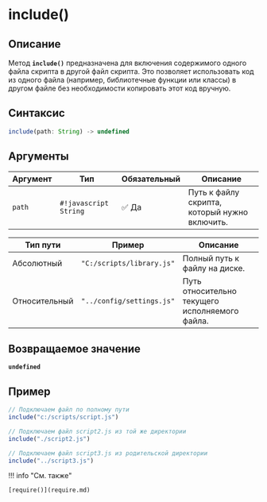 # include()

## Описание
Метод **`include()`** предназначена для включения содержимого одного файла скрипта в другой файл скрипта. Это позволяет использовать код из одного файла (например, библиотечные функции или классы) в другом файле без необходимости копировать этот код вручную.

## Синтаксис
```javascript
include(path: String) -> undefined
``` 

## Аргументы
| Аргумент | Тип      | Обязательный | Описание                                      |
|----------|----------|--------------|-----------------------------------------------|
| `path`   | `#!javascript String` | :white_check_mark: Да         | Путь к файлу скрипта, который нужно включить. |

| Тип пути     | Пример                        | Описание                                              |
|--------------|-------------------------------|--------------------------------------------------------|
| Абсолютный   | `"C:/scripts/library.js"`     | Полный путь к файлу на диске.                          |
| Относительный| `"../config/settings.js"`     | Путь относительно текущего исполняемого файла.             |


## Возвращаемое значение
**`undefined`**

## Пример
``` javascript linenums="1"
// Подключаем файл по полному пути
include("c:/scripts/script.js")

// Подключаем файл script2.js из той же директории
include("./script2.js")

// Подключаем файл script3.js из родительской директории
include("../script3.js")
``` 

!!! info "См. также"

    [require()](require.md)	
